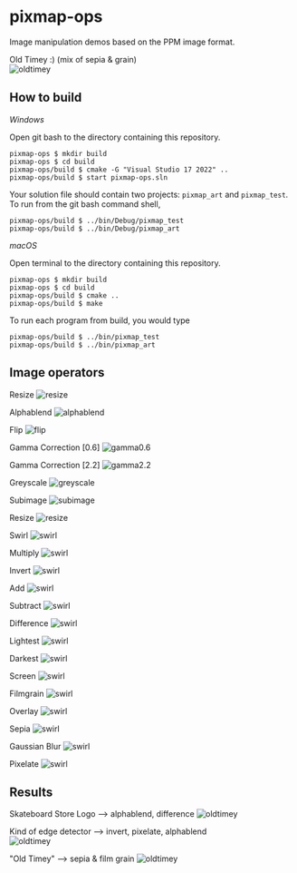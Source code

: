 # pixmap-ops

Image manipulation demos based on the PPM image format.

Old Timey :) (mix of sepia & grain)  
![oldtimey](https://github.com/thumun/pixmap-ops/blob/main/Cool_op_pics/snake-oldtimey.png)

## How to build

*Windows*

Open git bash to the directory containing this repository.

```
pixmap-ops $ mkdir build
pixmap-ops $ cd build
pixmap-ops/build $ cmake -G "Visual Studio 17 2022" ..
pixmap-ops/build $ start pixmap-ops.sln
```

Your solution file should contain two projects: `pixmap_art` and `pixmap_test`.
To run from the git bash command shell, 

```
pixmap-ops/build $ ../bin/Debug/pixmap_test
pixmap-ops/build $ ../bin/Debug/pixmap_art
```

*macOS*

Open terminal to the directory containing this repository.

```
pixmap-ops $ mkdir build
pixmap-ops $ cd build
pixmap-ops/build $ cmake ..
pixmap-ops/build $ make
```

To run each program from build, you would type

```
pixmap-ops/build $ ../bin/pixmap_test
pixmap-ops/build $ ../bin/pixmap_art
```

## Image operators

Resize 
![resize](https://github.com/thumun/pixmap-ops/blob/main/Img_Op_pictures/earth-200-300.png)

Alphablend 
![alphablend](https://github.com/thumun/pixmap-ops/blob/main/Img_Op_pictures/earth-blend-0.5.png)

Flip 
![flip](https://github.com/thumun/pixmap-ops/blob/main/Img_Op_pictures/earth-flip.png)

Gamma Correction [0.6] 
![gamma0.6](https://github.com/thumun/pixmap-ops/blob/main/Img_Op_pictures/earth-gamma-0.6.png)

Gamma Correction [2.2] 
![gamma2.2](https://github.com/thumun/pixmap-ops/blob/main/Img_Op_pictures/earth-gamma-2.2.png)

Greyscale
![greyscale](https://github.com/thumun/pixmap-ops/blob/main/Img_Op_pictures/earth-grayscale.png)

Subimage
![subimage](https://github.com/thumun/pixmap-ops/blob/main/Img_Op_pictures/earth-subimage.png)

Resize 
![resize](https://github.com/thumun/pixmap-ops/blob/main/Img_Op_pictures/earth-200-300.png)

Swirl 
![swirl](https://github.com/thumun/pixmap-ops/blob/main/Cool_op_pics/earth-swirl.png)

Multiply 
![swirl](https://github.com/thumun/pixmap-ops/blob/main/Cool_op_pics/earth-multiply.png)

Invert 
![swirl](https://github.com/thumun/pixmap-ops/blob/main/Cool_op_pics/earth-invert.png)

Add 
![swirl](https://github.com/thumun/pixmap-ops/blob/main/Cool_op_pics/earth-add.png)

Subtract 
![swirl](https://github.com/thumun/pixmap-ops/blob/main/Cool_op_pics/earth-sub.png)

Difference 
![swirl](https://github.com/thumun/pixmap-ops/blob/main/Cool_op_pics/earth-difference.png)

Lightest 
![swirl](https://github.com/thumun/pixmap-ops/blob/main/Cool_op_pics/earth-lightest.png)

Darkest 
![swirl](https://github.com/thumun/pixmap-ops/blob/main/Cool_op_pics/earth-darkest.png)

Screen 
![swirl](https://github.com/thumun/pixmap-ops/blob/main/Cool_op_pics/earth-screen.png)

Filmgrain 
![swirl](https://github.com/thumun/pixmap-ops/blob/main/Cool_op_pics/earth-filmGrain.png)

Overlay 
![swirl](https://github.com/thumun/pixmap-ops/blob/main/Cool_op_pics/earth-overlay.png)

Sepia 
![swirl](https://github.com/thumun/pixmap-ops/blob/main/Cool_op_pics/earth-sepia.png)

Gaussian Blur 
![swirl](https://github.com/thumun/pixmap-ops/blob/main/Cool_op_pics/earth-gauss.png)

Pixelate
![swirl](https://github.com/thumun/pixmap-ops/blob/main/Cool_op_pics/earth-pixelate.png)

## Results

Skateboard Store Logo --> alphablend, difference 
![oldtimey](https://github.com/thumun/pixmap-ops/blob/main/Cool_op_pics/curious.png)

Kind of edge detector --> invert, pixelate, alphablend  
![oldtimey](https://github.com/thumun/pixmap-ops/blob/main/Cool_op_pics/blurryearth.png)

"Old Timey" --> sepia & film grain
![oldtimey](https://github.com/thumun/pixmap-ops/blob/main/Cool_op_pics/snake-oldtimey.png)

